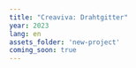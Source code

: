 ```yaml
---
title: "Creaviva: Drahtgitter"
year: 2023
lang: en
assets_folder: 'new-project'
coming_soon: true
---
```


